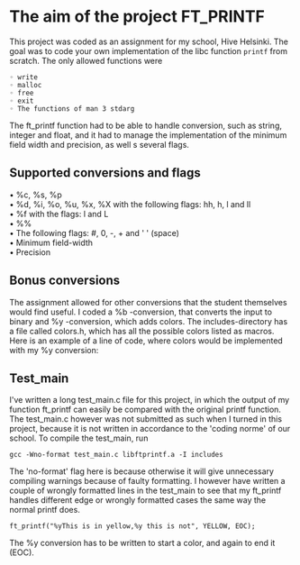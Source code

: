 # The aim of the project FT_PRINTF
This project was coded as an assignment for my school, Hive Helsinki. The goal was to code your own implementation of the libc function `printf` from scratch. The only allowed functions were
```
◦ write
◦ malloc
◦ free
◦ exit
◦ The functions of man 3 stdarg
```

The ft_printf function had to be able to handle conversion, such as string, integer and float, and it had to manage the implementation of the minimum field width and precision, as well s several flags.

## Supported conversions and flags
• %c, %s, %p  
• %d, %i, %o, %u, %x, %X with the following flags: hh, h, l and ll  
• %f with the flags: l and L  
• %%  
• The following flags: #, 0, -, + and ' ' (space)  
• Minimum field-width  
• Precision  

## Bonus conversions
The assignment allowed for other conversions that the student themselves would find useful. I coded
a %b -conversion, that converts the input to binary and %y -conversion, which adds colors.
The includes-directory has a file called colors.h, which has all the possible colors listed as macros. Here is an example of a line of code, where colors would be implemented with my %y conversion:


## Test_main
I've written a long test_main.c file for this project, in which the output of my function ft_printf can easily be compared with the original printf function.
The test_main.c however was not submitted as such when I turned in this project, because it is not written in accordance to the 'coding norme' of our school.
To compile the test_main, run
```
gcc -Wno-format test_main.c libftprintf.a -I includes
```
The 'no-format' flag here is because otherwise it will give unnecessary compiling warnings because of faulty formatting. I however have written a couple of wrongly formatted lines 
in the test_main to see that my ft_printf handles different edge or wrongly formatted cases the same way the normal printf does.
```
ft_printf("%yThis is in yellow,%y this is not", YELLOW, EOC); 
```
The %y conversion has to be written to start a color, and again to end it (EOC).